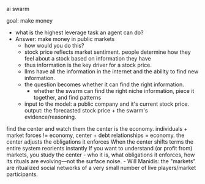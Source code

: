 ai swarm

goal: make money

- what is the highest leverage task an agent can do? 
- Answer: make money in public markets
    - how would you do this?
    - stock price reflects market sentiment. people determine how they feel about a stock based on information they have
    - thus information is the key driver for a stock price.
    - llms have all the information in the internet and the ability to find new information.
    - the question becomes whether it can find the right information.
        - whether the swarm can find the right niche information, piece it together, and find patterns
    - input to the model: a public company and it's current stock price. output: the forecasted stock price + the swarm's evidence/reasoning. 

find the center and watch them
the center is the economy. individuals + market forces != economy, center + debt relationships = economy. 
the center adjusts the obligations it enforces
When the center shifts terms the entire system reorients instantly
If you want to understand (or profit from) markets, you study the center - who it is, what obligations it enforces, how its rituals are evolving—not the surface noise.
    - Will Manidis: the "markets" are ritualized social networks of a very small number of live players/market participants. 